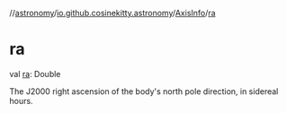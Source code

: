 //[astronomy](../../../index.md)/[io.github.cosinekitty.astronomy](../index.md)/[AxisInfo](index.md)/[ra](ra.md)

# ra

val [ra](ra.md): Double

The J2000 right ascension of the body's north pole direction, in sidereal hours.
